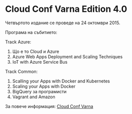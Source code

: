 # Cloud Conf Varna Edition 4.0

Четвъртото издание се проведе на 24 октомври 2015. 

Програма на събитието: 

Track Azure:
  1. Що е то Cloud и Azure
  1. Azure Web Apps Deployment and Scaling Techniques 
  1. IoT with Azure Service Bus

Track Common:
  1. Scalling your Apps with Docker and Kubernetes
  1. Scaling your Apps with Docker
  1. BigQuery за програмисти 
  1. Vagrant and Amazon

За повече информация: [Cloud Conf Varna](https://sites.google.com/a/agilemates.com/cloudconf/)
